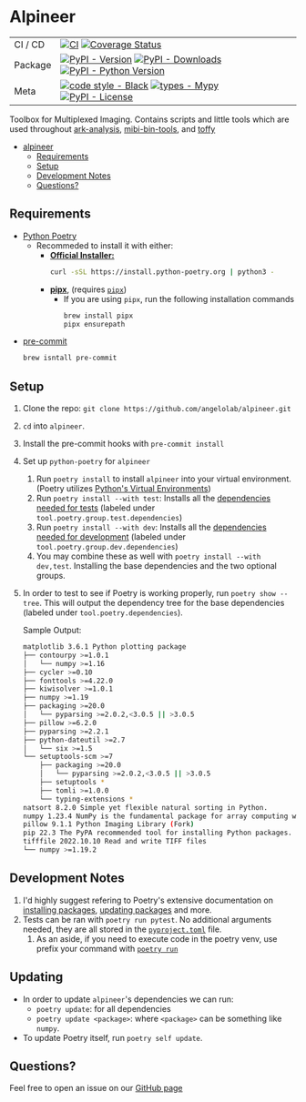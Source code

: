 # Alpineer

<div align="center">

| | |
| ---        |    ---  |
| CI / CD | [![CI](https://github.com/angelolab/alpineer/actions/workflows/ci.yml/badge.svg)](https://github.com/angelolab/alpineer/actions/workflows/ci.yml) [![Coverage Status](https://coveralls.io/repos/github/angelolab/alpineer/badge.svg?branch=main)](https://coveralls.io/github/angelolab/alpineer?branch=main) |
| Package | [![PyPI - Version](https://img.shields.io/pypi/v/alpineer.svg?logo=pypi&label=PyPI&logoColor=gold)](https://pypi.org/project/alpineer/) [![PyPI - Downloads](https://img.shields.io/pypi/dm/alpineer.svg?color=blue&label=Downloads&logo=pypi&logoColor=gold)](https://pypi.org/project/alpineer/) [![PyPI - Python Version](https://img.shields.io/pypi/pyversions/alpineer.svg?logo=python&label=Python&logoColor=gold)](https://pypi.org/project/alpineer/) |
|Meta | [![code style - Black](https://img.shields.io/badge/code%20style-black-000000.svg)](https://github.com/psf/black) [![types - Mypy](https://img.shields.io/badge/types-Mypy-blue.svg)](https://github.com/python/mypy) [![PyPI - License](https://img.shields.io/pypi/l/alpineer?color=9400d3)](LICENSE) |
</div>

Toolbox for Multiplexed Imaging. Contains scripts and little tools which are used throughout [ark-analysis](https://github.com/angelolab/ark-analysis), [mibi-bin-tools](https://github.com/angelolab/mibi-bin-tools), and [toffy](https://github.com/angelolab/toffy)

- [alpineer](#alpineer)
  - [Requirements](#requirements)
  - [Setup](#setup)
  - [Development Notes](#development-notes)
  - [Questions?](#questions)

## Requirements

* [Python Poetry](https://python-poetry.org)
  * Recommeded to install it with either:
    * [**Official Installer:**](https://python-poetry.org/docs/master/#installing-with-the-official-installer)
        ```sh
        curl -sSL https://install.python-poetry.org | python3 -
        ```
    * [**pipx**](https://python-poetry.org/docs/master/#installing-with-pipx), (requires [`pipx`](https://pypa.github.io/pipx/))
      * If you are using `pipx`, run the following installation commands
        ```sh
        brew install pipx
        pipx ensurepath
        ```
* [pre-commit](https://pre-commit.com)
    ```sh
    brew isntall pre-commit
    ```

## Setup

1. Clone the repo: `git clone https://github.com/angelolab/alpineer.git`
2. `cd` into `alpineer`.
3. Install the pre-commit hooks with `pre-commit install`
4. Set up `python-poetry` for `alpineer`
   1. Run `poetry install` to install `alpineer` into your virtual environment. (Poetry utilizes [Python's Virtual Environments](https://docs.python.org/3/tutorial/venv.html))
   2. Run `poetry install --with test`: Installs all the [dependencies needed for tests](pyproject.toml) (labeled under `tool.poetry.group.test.dependencies`)
   3. Run `poetry install --with dev`: Installs all the [dependencies needed for development](pyproject.coml) (labeled under `tool.poetry.group.dev.dependencies`)
   4. You may combine these as well with `poetry install --with dev,test`. Installing the base dependencies and the two optional groups.
5. In order to test to see if Poetry is working properly, run `poetry show --tree`. This will output the dependency tree for the base dependencies (labeled under `tool.poetry.dependencies`).

    Sample Output:

   ```sh
   matplotlib 3.6.1 Python plotting package
   ├── contourpy >=1.0.1
   │   └── numpy >=1.16
   ├── cycler >=0.10
   ├── fonttools >=4.22.0
   ├── kiwisolver >=1.0.1
   ├── numpy >=1.19
   ├── packaging >=20.0
   │   └── pyparsing >=2.0.2,<3.0.5 || >3.0.5
   ├── pillow >=6.2.0
   ├── pyparsing >=2.2.1
   ├── python-dateutil >=2.7
   │   └── six >=1.5
   └── setuptools-scm >=7
       ├── packaging >=20.0
       │   └── pyparsing >=2.0.2,<3.0.5 || >3.0.5
       ├── setuptools *
       ├── tomli >=1.0.0
       └── typing-extensions *
   natsort 8.2.0 Simple yet flexible natural sorting in Python.
   numpy 1.23.4 NumPy is the fundamental package for array computing with Python.
   pillow 9.1.1 Python Imaging Library (Fork)
   pip 22.3 The PyPA recommended tool for installing Python packages.
   tifffile 2022.10.10 Read and write TIFF files
   └── numpy >=1.19.2
   ```


## Development Notes

1. I'd highly suggest refering to Poetry's extensive documentation on [installing packages](https://python-poetry.org/docs/master/cli/#add), [updating packages](https://python-poetry.org/docs/master/cli/#update) and more.
2. Tests can be ran with `poetry run pytest`. No additional arguments needed, they are all stored in the [`pyproject.toml`](pyproject.toml) file.
   1. As an aside, if you need to execute code in the poetry venv, use prefix your command with [`poetry run`](https://python-poetry.org/docs/master/cli/#run)

## Updating

* In order to update `alpineer`'s dependencies we can run:
  *  `poetry update`: for all dependencies
  *  `poetry update <package>`: where `<package>` can be something like `numpy`.
* To update Poetry itself, run `poetry self update`.
## Questions?

Feel free to open an issue on our [GitHub page](https://github.com/angelolab/alpineer/issues)
